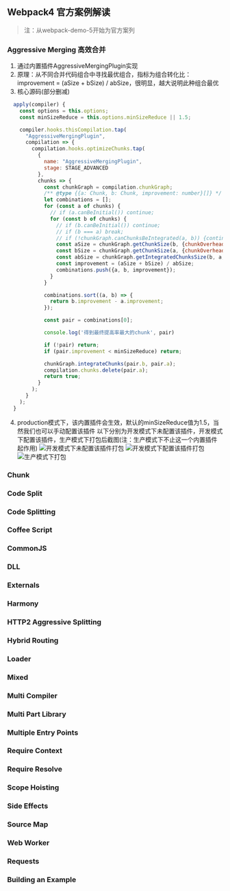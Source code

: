 ## Webpack4 官方案例解读

> 注：从webpack-demo-5开始为官方案列

### Aggressive Merging  高效合并
1. 通过内置插件AggressiveMergingPlugin实现
2. 原理：从不同合并代码组合中寻找最优组合，指标为组合转化比：improvement = (aSize + bSize) / abSize，很明显，越大说明此种组合最优
3. 核心源码(部分删减)
```js
  apply(compiler) {
    const options = this.options;
    const minSizeReduce = this.options.minSizeReduce || 1.5;

    compiler.hooks.thisCompilation.tap(
      "AggressiveMergingPlugin",
      compilation => {
        compilation.hooks.optimizeChunks.tap(
          {
            name: "AggressiveMergingPlugin",
            stage: STAGE_ADVANCED
          },
          chunks => {
            const chunkGraph = compilation.chunkGraph;
            /** @type {{a: Chunk, b: Chunk, improvement: number}[]} */
            let combinations = [];
            for (const a of chunks) {
              // if (a.canBeInitial()) continue;
              for (const b of chunks) {
                // if (b.canBeInitial()) continue;
                // if (b === a) break;
                // if (!chunkGraph.canChunksBeIntegrated(a, b)) {continue;}
                const aSize = chunkGraph.getChunkSize(b, {chunkOverhead: 0});
                const bSize = chunkGraph.getChunkSize(a, {chunkOverhead: 0});
                const abSize = chunkGraph.getIntegratedChunksSize(b, a, {chunkOverhead: 0});
                const improvement = (aSize + bSize) / abSize;
                combinations.push({a, b, improvement});
              }
            }

            combinations.sort((a, b) => {
              return b.improvement - a.improvement;
            });

            const pair = combinations[0];

            console.log('得到最终提高率最大的chunk', pair)

            if (!pair) return;
            if (pair.improvement < minSizeReduce) return;

            chunkGraph.integrateChunks(pair.b, pair.a);
            compilation.chunks.delete(pair.a);
            return true;
          }
        );
      }
    );
  }
```
4. production模式下，该内置插件会生效，默认的minSizeReduce值为1.5，当然我们也可以手动配置该插件
以下分别为开发模式下未配置该插件，开发模式下配置该插件，生产模式下打包后截图(注：生产模式下不止这一个内置插件起作用)
![开发模式下未配置该插件打包](C:\Users\Matthew\webpack-demos\webpack-demo-5\imgs\开发模式下未配置该插件.png)
![开发模式下配置该插件打包](C:\Users\Matthew\webpack-demos\webpack-demo-5\imgs\开发模式下配置该插件.png)
![生产模式下打包](C:\Users\Matthew\webpack-demos\webpack-demo-5\imgs\生产模式下.png)

### Chunk
### Code Split
### Code Splitting
### Coffee Script
### CommonJS
### DLL
### Externals
### Harmony
### HTTP2 Aggressive Splitting
### Hybrid Routing
### Loader
### Mixed
### Multi Compiler
### Multi Part Library
### Multiple Entry Points
### Require Context
### Require Resolve
### Scope Hoisting
### Side Effects
### Source Map
### Web Worker
### Requests
### Building an Example
